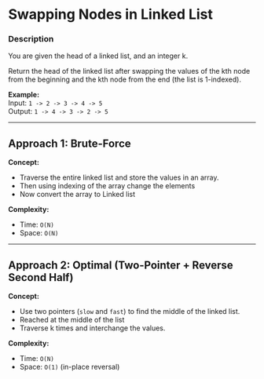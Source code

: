 # Swapping Nodes in Linked List

### Description
You are given the head of a linked list, and an integer k.

Return the head of the linked list after swapping the values of the kth node from the beginning and the kth node from the end (the list is 1-indexed).

**Example:**  
Input: `1 -> 2 -> 3 -> 4 -> 5`  
Output: `1 -> 4 -> 3 -> 2 -> 5`

---

## Approach 1: Brute-Force

**Concept:**

- Traverse the entire linked list and store the values in an array.  
- Then using indexing of the array change the elements
- Now convert the array to Linked list

**Complexity:**

- Time: `O(N)`  
- Space: `O(N)`

---

## Approach 2: Optimal (Two-Pointer + Reverse Second Half)

**Concept:**

- Use two pointers (`slow` and `fast`) to find the middle of the linked list.  
- Reached at the middle of the list 
- Traverse k times and interchange the values.

**Complexity:**

- Time: `O(N)`  
- Space: `O(1)` (in-place reversal)
